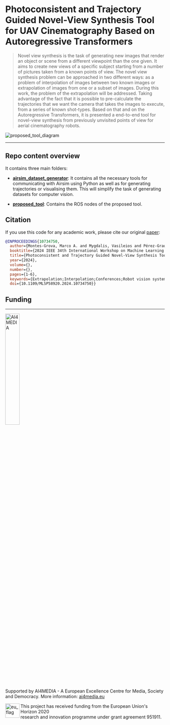 # Photoconsistent and Trajectory Guided Novel-View Synthesis Tool for UAV Cinematography Based on Autoregressive Transformers

> Novel view synthesis is the task of generating new images that render an object or scene from a different viewpoint than the one given. It aims to create new views of a specific subject starting from a number of pictures taken from a known points of view. The novel view synthesis problem can be approached in two different ways: as a problem of interpolation of images between two known images or extrapolation of images from one or a subset of images. During this work, the problem of the extrapolation will be addressed. Taking advantage of the fact that it is possible to pre-calculate the trajectories that we want the camera that takes the images to execute, from a series of known shot-types. Based on that and on the Autoregressive Transformers, it is presented a end-to-end tool for novel-view synthesis from previously unvisited points of view for aerial cinematography robots.

![proposed_tool_diagram](./docs/proposed_tool_diagram.png)

---

## Repo content overview

It contains three main folders: 

* [**airsim_dataset_generator**](./airsim_datasets_generator/README.md): It contains all the necessary tools for communicating with Airsim using Python as well as for generating trajectories or visualising them. This will simplify the task of generating datasets for computer vision.

* [**proposed_tool**](./proposed_tool/README.md): Contains the ROS nodes of the proposed tool.


## Citation

If you use this code for any academic work, please cite our original [paper](https://ieeexplore.ieee.org/abstract/document/10734750):

```bibtex
@INPROCEEDINGS{10734750,
  author={Montes-Grova, Marco A. and Mygdalis, Vasileios and Pérez-Grau, Francisco J. and Viguria, Antidio and Pitas, Ioannis},
  booktitle={2024 IEEE 34th International Workshop on Machine Learning for Signal Processing (MLSP)}, 
  title={Photoconsistent and Trajectory Guided Novel-View Synthesis Tool for UAV Cinematography Based on Autoregressive Transformers}, 
  year={2024},
  volume={},
  number={},
  pages={1-6},
  keywords={Extrapolation;Interpolation;Conferences;Robot vision systems;Machine learning;Cinematography;Signal processing;Transformers;Trajectory;Robots;Applications of machine learning;Generative AI for Multimedia;UAS Applications},
  doi={10.1109/MLSP58920.2024.10734750}}
```


## Funding

---

<img src="./docs/ai4media_logo.jpg" alt="AI4MEDIA" height="30%" width="30%">

Supported by AI4MEDIA - A European Excellence Centre for Media, Society and Democracy.
More information: <a href="https://www.ai4media.eu/">ai4media.eu</a>

<img src="./docs/eu_flag.png" alt="eu_flag" height="45" align="left" >  

This project has received funding from the European Union's Horizon 2020  
research and innovation programme under grant agreement 951911.
